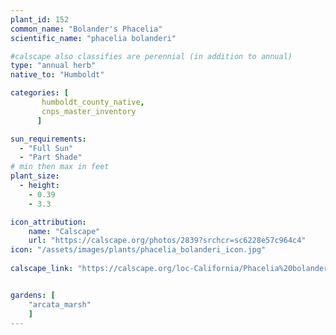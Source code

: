 ```yaml
---
plant_id: 152 
common_name: "Bolander's Phacelia"
scientific_name: "phacelia bolanderi"

#calscape also classifies are perennial (in addition to annual) 
type: "annual herb"
native_to: "Humboldt"

categories: [
       humboldt_county_native,
       cnps_master_inventory
      ]

sun_requirements:
  - "Full Sun"
  - "Part Shade"
# min then max in feet
plant_size:
  - height: 
    - 0.39 
    - 3.3

icon_attribution: 
    name: "Calscape"
    url: "https://calscape.org/photos/2839?srchcr=sc6228e57c964c4"
icon: "/assets/images/plants/phacelia_bolanderi_icon.jpg"
 
calscape_link: "https://calscape.org/loc-California/Phacelia%20bolanderi(%20)"


gardens: [ 
    "arcata_marsh"
    ]
---
```

